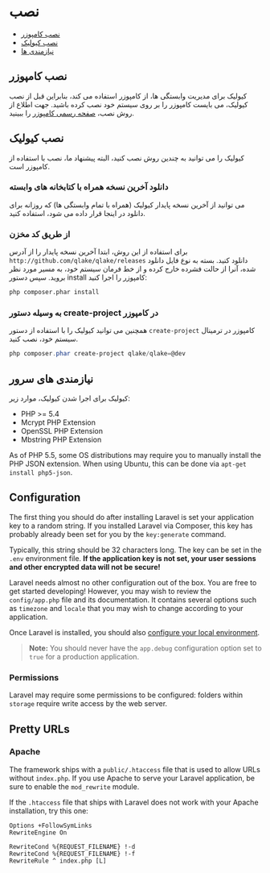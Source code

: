 # نصب

- [نصب کامپوزر](#install-composer)
- [نصب کیولیک](#install-qlake)
- [نیازمندی ها](#server-requirements)

<a name="install-composer"></a>
## نصب کامپوزر

کیولیک برای مدیریت وابستگی ها، از کامپوزر استفاده می کند، بنابراین قبل از نصب کیولیک، می بایست کامپوزر را بر روی سیستم خود نصب کرده باشید. جهت اطلاع از روش نصب، [صفحه رسمی کامپوزر](http://getcomposer.org) را ببینید.

<a name="install-qlake"></a>
## نصب کیولیک

کیولیک را می توانید به چندین روش نصب کنید، البته پیشنهاد ما، نصب با استفاده از کامپوزر است.
### دانلود آخرین نسخه همراه با کتابخانه های وابسته

می توانید از آخرین نسخه پایدار کیولیک (همراه با تمام وابستگی ها) که روزانه برای دانلود در اینجا قرار داده می شود، استفاده کنید.

### از طریق کد مخزن

برای استفاده از این روش، ابتدا آخرین نسخه پایدار را از آدرس `http://github.com/qlake/qlake/releases` دانلود کنید. بسته به نوع فایل دانلود شده، آنرا از حالت فشرده خارج کرده و از خط فرمان سیستم خود، به مسیر مورد نظر بروید. سپس دستور install کامپوزر را اجرا کنید:

```bash
php composer.phar install
```
<!--
Make sure to place the `~/.composer/vendor/bin` directory in your PATH so the `laravel` executable can be located by your system.

Once installed, the simple `laravel new` command will create a fresh Laravel installation in the directory you specify. For instance, `laravel new blog` would create a directory named `blog` containing a fresh Laravel installation with all dependencies installed. This method of installation is much faster than installing via Composer:

	laravel new blog
-->
###  به وسیله دستور create-project در کامپوزر

همچنین می توانید کیولیک را با استفاده از دستور `create-project` کامپوزر در ترمینال سیستم خود، نصب کنید.

```powershell
php composer.phar create-project qlake/qlake=@dev
```
<a name="server-requirements"></a>
## نیازمندی های سرور

کیولیک برای اجرا شدن کیولیک، موارد زیر:

- PHP >= 5.4
- Mcrypt PHP Extension
- OpenSSL PHP Extension
- Mbstring PHP Extension

As of PHP 5.5, some OS distributions may require you to manually install the PHP JSON extension. When using Ubuntu, this can be done via `apt-get install php5-json`.

<a name="configuration"></a>
## Configuration

The first thing you should do after installing Laravel is set your application key to a random string. If you installed Laravel via Composer, this key has probably already been set for you by the `key:generate` command.

Typically, this string should be 32 characters long. The key can be set in the `.env` environment file. **If the application key is not set, your user sessions and other encrypted data will not be secure!**

Laravel needs almost no other configuration out of the box. You are free to get started developing! However, you may wish to review the `config/app.php` file and its documentation. It contains several options such as `timezone` and `locale` that you may wish to change according to your application.

Once Laravel is installed, you should also [configure your local environment](/docs/5.0/configuration#environment-configuration).

> **Note:** You should never have the `app.debug` configuration option set to `true` for a production application.

<a name="permissions"></a>
### Permissions

Laravel may require some permissions to be configured: folders within `storage` require write access by the web server.

<a name="pretty-urls"></a>
## Pretty URLs

### Apache

The framework ships with a `public/.htaccess` file that is used to allow URLs without `index.php`. If you use Apache to serve your Laravel application, be sure to enable the `mod_rewrite` module.

If the `.htaccess` file that ships with Laravel does not work with your Apache installation, try this one:
```apacheconf
Options +FollowSymLinks
RewriteEngine On

RewriteCond %{REQUEST_FILENAME} !-d
RewriteCond %{REQUEST_FILENAME} !-f
RewriteRule ^ index.php [L]
```
